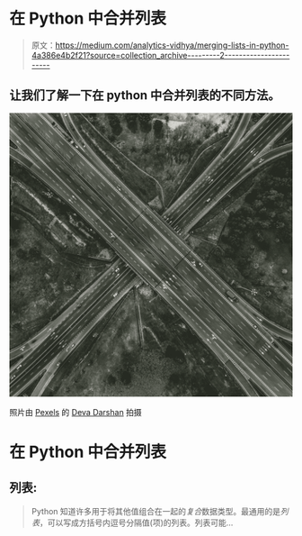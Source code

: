 # 在 Python 中合并列表

> 原文：<https://medium.com/analytics-vidhya/merging-lists-in-python-4a386e4b2f21?source=collection_archive---------2----------------------->

## 让我们了解一下在 python 中合并列表的不同方法。

![](img/4245fb71bd672a7a31d7c4e0d29c7679.png)

照片由 [Pexels](https://www.pexels.com/photo/aerial-photo-of-gray-concrete-road-938582/?utm_content=attributionCopyText&utm_medium=referral&utm_source=pexels) 的 [Deva Darshan](https://www.pexels.com/@darshan394?utm_content=attributionCopyText&utm_medium=referral&utm_source=pexels) 拍摄

# 在 Python 中合并列表

## 列表:

> Python 知道许多用于将其他值组合在一起的*复合*数据类型。最通用的是*列表*，可以写成方括号内逗号分隔值(项)的列表。列表可能…